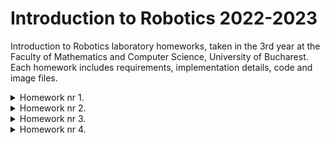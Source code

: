 # Introduction to Robotics 2022-2023
Introduction to Robotics laboratory homeworks, taken in the 3rd year at the Faculty of Mathematics and Computer Science, University of Bucharest. Each homework includes requirements, implementation details, code and image files.

<details>
   <summary> Homework nr 1. </summary>

Task Requirements:
Use a separat potentiometer in controlling each of the color of the RGB led (Red,Green and Blue).  The control must be done with digital electronics(aka you must read the value of the potentiometer with Arduino, and write a mapped value to each of the pins connected to the led.

Components:  RBG  LED  (1  minimum),  potentiometers  (3  minimum),resistors and wires (per logic)

   Picture of setup :
   
   
![rgbpot](https://user-images.githubusercontent.com/79654042/197527552-16f3c33b-eb0d-4cef-8011-cee6844fa21c.jpeg)

   [Video of the setup](https://youtu.be/0gd4UtJibwI)
   
 [Source code](https://github.com/ZahariaDiana132/Introduction-to-Robotics-2022---2023-/blob/584f794e456182e03eb7b9ce4ed742b3d89f9d83/Homework1code.ino)
</details>
<details>
<summary> Homework nr 2. </summary>

 
 Task Requirements: You will use 2 LEDs to represent the traffic lights for people (red and green) and 3 LEDs to represent the traffic lights for cars (red, yellow and green).See the states it needs to go through:
 The system has the following states:
 1.State 1 (default, reinstated after state 4 ends):  green light for cars,red  light  for  people,  no  sounds.   Duration:  indefinite,  changed  by pressing the button.
  
 2.State 2 (initiated by counting down 8 seconds after a button press):the  light  should  be  yellow  for  cars,  red  for  people  and  no  sounds.Duration:  3 seconds.
 
 3.State 3  (initiated after state 2 ends):  red for cars, green for people and a beeping sound from the buzzer at a constant interval. Duration:8 seconds.
 
 4.State 4 (initiated after state 3 ends):  red for cars,blinking green for people and a beeping sound from the buzzer,  at a constant interval,  faster than the beeping in state 3.  This state should last 4 seconds.

 Components: 5 LEDs, 1 button, 1 buzzer, resistors and wires (per logic)
 
   Picture of setup :
   
   
   
![trafficlightt](https://user-images.githubusercontent.com/79654042/198995790-7aebd79b-85f0-4575-9d53-df48ca259c8d.jpg)



   [Video of the setup](https://youtu.be/Hp1TCFuaUxA)
   
 [Source code](https://github.com/ZahariaDiana132/Introduction-to-Robotics-2022---2023-/blob/0c45ab3f3f20d6ce4297058e2fcf801eec1f93c9/trafficlightsZahariaDianaa.ino)

</details>
<details>
<summary> Homework nr 3. </summary>

 
 Task Requirements: 
 The system has to have the following states:
 <details>
 <summary> State  1 </summary> 
 (default,  but  also  initiated  after  a  button  press  in  State2):  Current  position  blinking.   Can  use  the  joystick  to  move  from one  position  to  neighbors.   Short  pressing  the  button  toggles  state2.  Long pressing the button in state 1 resets the entire display by turning all the segments OFF and moving the current position to the decimal point.
 </details>
 
 <details>
 <summary> State  2 </summary>
 (initiated  after  a  button  press  in  State  1):   The  current segment  stops  blinking,  adopting  the  state  of  the  segment  before selection (ON or OFF). Toggling the X (or Y, you chose) axis should change  the  segment  state  from  ON  to  OFF  or  from  OFF  to  ON. Clicking the joystick should save the segment state and exit back to state 1.
 </details>
 
 
 Components: 
 1  7-segment  display,  1  joystick,  resistors  and  wires  (per logic)
 
 Picture of setup :
 
 
 
 
 ![7digitDrawDia](https://user-images.githubusercontent.com/79654042/200570969-7841a23c-b425-4f34-bc52-572fd3135037.jpg)


 [Video of the setup](https://youtu.be/hj81Vb1BxJY)
   
 [Source code](https://github.com/ZahariaDiana132/Introduction-to-Robotics-2022---2023-/blob/2d9dfeab612dbe0fc8211f4fcba87e369f83afcd/7digitDrawDiana.ino)

</details>


<details>
<summary> Homework nr 4.</summary>

 
 Task Requirements: 
 The project consists in manipulating a 4-digit 7-segment display using a joystick. The joystick can be moved by the one axis in the first state to change the current display and by the other axis in the second state to change the display number. State is changed by short pressing the button. Long pressing in the first state causes a reset.

 Components:
 a  joystick,  a  4  digit  7-segment  display,  a  74hc595  shift register
 
  Picture of setup:  
  ![c65f3949-cf6e-42a2-9256-8606f3732794](https://user-images.githubusercontent.com/79654042/202196622-148fced2-562a-46e9-9366-f315e8cc88a7.jpg)



  [Video of the setup]( https://youtu.be/DeK5w3XTYy0)
  
   
 [Source code](https://github.com/ZahariaDiana132/Introduction-to-Robotics-2022---2023-/blob/85ddd8878d859c4d130e21bd68423a77ec237036/4_7digitCountDiana.ino)

</details>


